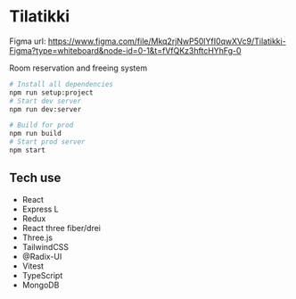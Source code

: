 # Tilatikki

Figma url: https://www.figma.com/file/Mkq2rjNwP50lYfI0qwXVc9/Tilatikki-Figma?type=whiteboard&node-id=0-1&t=fVfQKz3hftcHYhFg-0

Room reservation and freeing system

```sh
# Install all dependencies
npm run setup:project
# Start dev server
npm run dev:server
```

```sh
# Build for prod
npm run build
# Start prod server
npm start
```

## Tech use

- React
- Express L
- Redux
- React three fiber/drei
- Three.js
- TailwindCSS
- @Radix-UI
- Vitest
- TypeScript
- MongoDB
